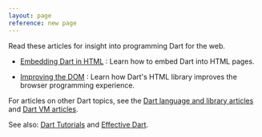 ```yaml
---
layout: page
reference: new page
---
```


Read these articles for insight into programming Dart for the
web.

* [Embedding Dart in HTML](embedding-in-html.html)
: Learn how to embed Dart into HTML pages.

* [Improving the DOM](improving-the-dom.html)
: Learn how Dart's HTML library improves the browser programming
experience.

For articles on other Dart topics, see the
[Dart language and library articles](dartlang.org/xxx) and
[Dart VM articles](dartlang.org/xxx).

See also: [Dart Tutorials](/resources/tutorials/)
and [Effective Dart](https://www.dartlang.org/language/effective-dart/).
